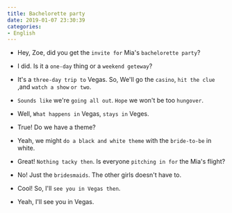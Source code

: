 ```yaml
---
title: Bachelorette party
date: 2019-01-07 23:30:39
categories:
- English
---
```


- Hey, Zoe, did you get the `invite for` Mia's `bachelorette party`?

- I did. Is it a `one-day` thing or a `weekend geteway`?

- It's a `three-day trip to` Vegas. So, We'll go the `casino`, `hit the clue` ,and `watch a show` `or two`.

- `Sounds like` we're `going all out`. `Hope` we won't be too `hungover`.

- Well, `What happens in` Vegas, `stays in` Veges.

- True! Do we have a theme?

- Yeah, we might `do a black and white theme` with the `bride-to-be` in white.

- Great! `Nothing tacky then`. Is everyone `pitching in for` the Mia's flight?

- No! Just the `bridesmaids`. The other girls doesn't have to.

- Cool! So, I'll `see you in Vegas then`.

- Yeah, I'll see you in Vegas.